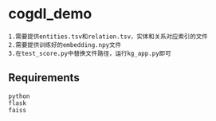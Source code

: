# cogdl_demo
```
1.需要提供entities.tsv和relation.tsv，实体和关系对应索引的文件
2.需要提供训练好的embedding.npy文件
3.在test_score.py中替换文件路径，运行kg_app.py即可
```



## Requirements
```
python
flask
faiss
```




